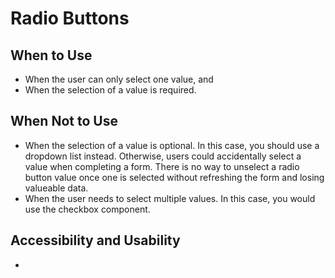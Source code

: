 # Radio Buttons

## When to Use
- When the user can only select one value, and
- When the selection of a value is required. 

## When Not to Use
- When the selection of a value is optional. In this case, you should use a dropdown list instead. Otherwise, users could accidentally select a value when completing a form. There is no way to unselect a radio button value once one is selected without refreshing the form and losing valueable data.
- When the user needs to select multiple values. In this case, you would use the checkbox component. 

## Accessibility and Usability
- 
